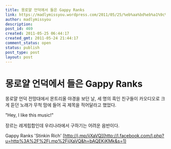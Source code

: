```yaml
---
title: 몽로얄 언덕에서 들은 Gappy Ranks
link: https://madlymissyou.wordpress.com/2011/05/25/%eb%aa%bd%eb%a1%9c%ec%96%84-%ec%96%b8%eb%8d%95%ec%97%90%ec%84%9c-%eb%93%a4%ec%9d%80-gappy-ranks/
author: madlymissyou
description: 
post_id: 469
created: 2011-05-25 06:44:17
created_gmt: 2011-05-24 21:44:17
comment_status: open
status: publish
post_type: post
layout: post
---
```


# 몽로얄 언덕에서 들은 Gappy Ranks

몽로얄 언덕 전망대에서 몬트리올 야경을 보던 날, 세 명의 흑인 친구들이 카오디오로 크게 듣던 노래가 무척 맘에 들어 곡 제목을 적어달라고 했었다.

"Hey, I like this music!"

장르는 레게힙합인데 우리나라에서 구하기는 어려운 음반이다.

Gappy Ranks 'Stinkin Rich' [http://j.mp/ijXaVQ](http://l.facebook.com/l.php?u=http%3A%2F%2Fj.mp%2FijXaVQ&h=bAQEKiKMk&s=1)